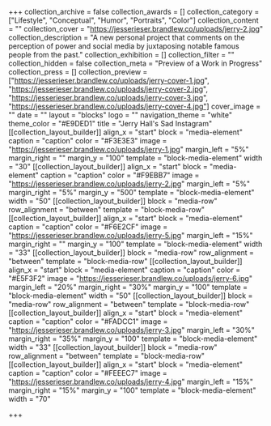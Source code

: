 +++
collection_archive = false
collection_awards = []
collection_category = ["Lifestyle", "Conceptual", "Humor", "Portraits", "Color"]
collection_content = ""
collection_cover = "https://jesserieser.brandlew.co/uploads/jerry-2.jpg"
collection_description = "A new personal project that comments on the perception of power and social media by juxtaposing notable famous people from the past."
collection_exhibition = []
collection_filter = ""
collection_hidden = false
collection_meta = "Preview of a Work in Progress"
collection_press = []
collection_preview = ["https://jesserieser.brandlew.co/uploads/jerry-cover-1.jpg", "https://jesserieser.brandlew.co/uploads/jerry-cover-2.jpg", "https://jesserieser.brandlew.co/uploads/jerry-cover-3.jpg", "https://jesserieser.brandlew.co/uploads/jerry-cover-4.jpg"]
cover_image = ""
date = ""
layout = "blocks"
logo = ""
navigation_theme = "white"
theme_color = "#E9DED1"
title = "Jerry Hall's Sad Instagram"
[[collection_layout_builder]]
align_x = "start"
block = "media-element"
caption = "caption"
color = "#F3E3E3"
image = "https://jesserieser.brandlew.co/uploads/jerry-1.jpg"
margin_left = "5%"
margin_right = ""
margin_y = "100"
template = "block-media-element"
width = "30"
[[collection_layout_builder]]
align_x = "start"
block = "media-element"
caption = "caption"
color = "#F9EBB7"
image = "https://jesserieser.brandlew.co/uploads/jerry-2.jpg"
margin_left = "5%"
margin_right = "5%"
margin_y = "500"
template = "block-media-element"
width = "50"
[[collection_layout_builder]]
block = "media-row"
row_alignment = "between"
template = "block-media-row"
[[collection_layout_builder]]
align_x = "start"
block = "media-element"
caption = "caption"
color = "#F6E2CF"
image = "https://jesserieser.brandlew.co/uploads/jerry-5.jpg"
margin_left = "15%"
margin_right = ""
margin_y = "100"
template = "block-media-element"
width = "33"
[[collection_layout_builder]]
block = "media-row"
row_alignment = "between"
template = "block-media-row"
[[collection_layout_builder]]
align_x = "start"
block = "media-element"
caption = "caption"
color = "#E5F3F2"
image = "https://jesserieser.brandlew.co/uploads/jerry-6.jpg"
margin_left = "20%"
margin_right = "30%"
margin_y = "100"
template = "block-media-element"
width = "50"
[[collection_layout_builder]]
block = "media-row"
row_alignment = "between"
template = "block-media-row"
[[collection_layout_builder]]
align_x = "start"
block = "media-element"
caption = "caption"
color = "#FADCC1"
image = "https://jesserieser.brandlew.co/uploads/jerry-3.jpg"
margin_left = "30%"
margin_right = "35%"
margin_y = "100"
template = "block-media-element"
width = "33"
[[collection_layout_builder]]
block = "media-row"
row_alignment = "between"
template = "block-media-row"
[[collection_layout_builder]]
align_x = "start"
block = "media-element"
caption = "caption"
color = "#FEEEC7"
image = "https://jesserieser.brandlew.co/uploads/jerry-4.jpg"
margin_left = "15%"
margin_right = "15%"
margin_y = "100"
template = "block-media-element"
width = "70"

+++
